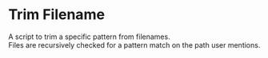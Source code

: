 # Trim Filename

A script to trim a specific pattern from filenames.  
Files are recursively checked for a pattern match on the path user mentions.  
